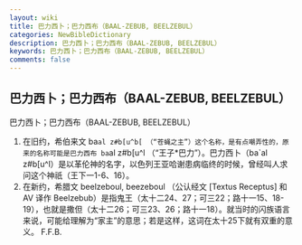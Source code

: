 ```yaml
---
layout: wiki
title: 巴力西卜；巴力西布（BAAL-ZEBUB, BEELZEBUL）
categories: NewBibleDictionary
description: 巴力西卜；巴力西布（BAAL-ZEBUB, BEELZEBUL）
keywords: 巴力西卜；巴力西布（BAAL-ZEBUB, BEELZEBUL）
comments: false
---
```


## 巴力西卜；巴力西布（BAAL-ZEBUB, BEELZEBUL）



巴力西卜；巴力西布（BAAL-ZEBUB, BEELZEBUL）
1. 在旧约，希伯来文
ba`al z#b[u^b[ （“苍蝇之主”）这个名称，是有点嘲弄性的，原来的名称可能是巴力西布
ba`al z#b[u^l （“王子*巴力”）。巴力西卜（ba`al z#b[u^l）是以革伦神的名字，以色列王亚哈谢患病临终的时候，曾经叫人求问这个神祇（王下一1-6、16）。
2. 在新约，希腊文
beelzeboul,
beezeboul （公认经文 [Textus Receptus] 和 AV 译作 Beelzebub）是指鬼王（太十二24、27；可三22；路十一15、18-19），也就是撒但（太十二26；可三23、26；路十一18）。就当时的闪族语言来说，可能给理解为“家主”的意思；若是这样，这词在太十25下就有双重的意义。
F.F.B.



